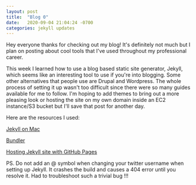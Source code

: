 ```yaml
---
layout: post
title:  "Blog 0"
date:   2020-09-04 21:04:24 -0700
categories: jekyll updates
---
```

Hey everyone thanks for checking out my blog! It's definitely not much but I plan on posting about cool tools that I've used throughout my professional career. 

This week I learned how to use a blog based static site generator, Jekyll, which seems like an interesting tool to use if you're into blogging. Some other alternatives that people use are Drupal and Wordpress. The whole process of setting it up wasn't too difficult since there were so many guides available for me to follow. I'm hoping to add themes to bring out a more pleasing look or hosting the site on my own domain inside an EC2 instance/S3 bucket but I'll save that post for another day.

Here are the resources I used:

[Jekyll on Mac][Jekyll-Mac]

[Bundler][Bundler-on-Mac]

[Hosting Jekyll site with GitHub Pages][GitHub-Page-with-Jekyll]

PS. Do not add an @ symbol when changing your twitter username when setting up Jekyll. It crashes the build and causes a 404 error until you resolve it. Had to troubleshoot such a trivial bug !!!

[GitHub-Page-with-Jekyll]: https://docs.github.com/en/github/working-with-github-pages/creating-a-github-pages-site-with-jekyll
[Bundler-on-Mac]:          https://bundler.io/
[Jekyll-Mac]:              https://jekyllrb.com/docs/installation/macos/
